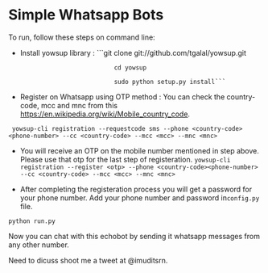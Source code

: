 # Simple Whatsapp Bots
To run, follow these steps on command line:
 - Install yowsup library :
                        ```git clone git://github.com/tgalal/yowsup.git

                                 cd yowsup

                                 sudo python setup.py install```

 - Register on Whatsapp using OTP method : You can check the country-code, mcc and mnc from this https://en.wikipedia.org/wiki/Mobile_country_code.

 ``` yowsup-cli registration --requestcode sms --phone <country-code><phone-number> --cc <country-code> --mcc <mcc> --mnc <mnc>```

 - You will receive an OTP on the mobile number mentioned in step above. Please use that otp for the last step of registeration.
  ```yowsup-cli registration --register <otp> --phone <country-code><phone-number> --cc <country-code> --mcc <mcc> --mnc <mnc>```

 - After completing the registeration process you will get a password for your phone number.
  Add your phone number and password in```config.py``` file.

```python run.py```

Now you can chat with this echobot by sending it whatsapp messages from any other number.

Need to dicuss shoot me a tweet at @imuditsrn.